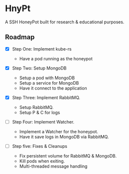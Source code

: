 # HnyPt

A SSH HoneyPot built for research & educational purposes.

## Roadmap

- [x] Step One: Implement kube-rs

  - Have a pod running as the honeypot

- [x] Step Two: Setup MongoDB

  - Setup a pod with MongoDB
  - Setup a service for MongoDB
  - Have it connect to the application

- [x] Step Three: Implement RabbitMQ.
  - Setup RabbitMQ.
  - Setup P & C for logs

- [ ] Step Four: Implement Watcher.
  - Implement a Watcher for the honeypot.
  - Have it save logs in MongoDB via RabbitMQ.

- [ ] Step five: Fixes & Cleanups
  - Fix persistent volume for RabbitMQ & MongoDB.
  - Kill pods when exiting.
  - Multi-threaded message handling
   
